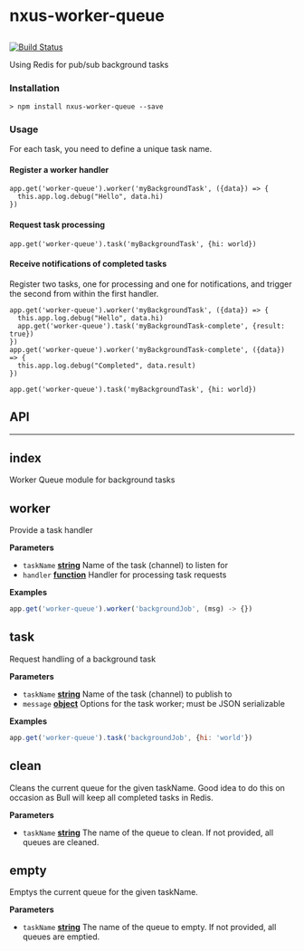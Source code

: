 # nxus-worker-queue

## 

[![Build Status](https://travis-ci.org/nxus/worker-queue.svg?branch=master)](https://travis-ci.org/nxus/worker-queue)

Using Redis for pub/sub background tasks

### Installation

    > npm install nxus-worker-queue --save

### Usage

For each task, you need to define a unique task name.

#### Register a worker handler

    app.get('worker-queue').worker('myBackgroundTask', ({data}) => {
      this.app.log.debug("Hello", data.hi)
    })

#### Request task processing

`app.get('worker-queue').task('myBackgroundTask', {hi: world})`

#### Receive notifications of completed tasks

Register two tasks, one for processing and one for notifications, and trigger the second from within the first handler.

    app.get('worker-queue').worker('myBackgroundTask', ({data}) => {
      this.app.log.debug("Hello", data.hi)
      app.get('worker-queue').task('myBackgroundTask-complete', {result: true})
    })
    app.get('worker-queue').worker('myBackgroundTask-complete', ({data}) => {
      this.app.log.debug("Completed", data.result)
    })

`app.get('worker-queue').task('myBackgroundTask', {hi: world})`

## API

* * *

## index

Worker Queue module for background tasks

## worker

Provide a task handler

**Parameters**

-   `taskName` **[string](https://developer.mozilla.org/en-US/docs/Web/JavaScript/Reference/Global_Objects/String)** Name of the task (channel) to listen for
-   `handler` **[function](https://developer.mozilla.org/en-US/docs/Web/JavaScript/Reference/Statements/function)** Handler for processing task requests

**Examples**

```javascript
app.get('worker-queue').worker('backgroundJob', (msg) -> {})
```

## task

Request handling of a background task

**Parameters**

-   `taskName` **[string](https://developer.mozilla.org/en-US/docs/Web/JavaScript/Reference/Global_Objects/String)** Name of the task (channel) to publish to
-   `message` **[object](https://developer.mozilla.org/en-US/docs/Web/JavaScript/Reference/Global_Objects/Object)** Options for the task worker;
      must be JSON serializable

**Examples**

```javascript
app.get('worker-queue').task('backgroundJob', {hi: 'world'})
```

## clean

Cleans the current queue for the given taskName. Good idea to do this on occasion as Bull will keep all completed tasks in Redis.

**Parameters**

-   `taskName` **[string](https://developer.mozilla.org/en-US/docs/Web/JavaScript/Reference/Global_Objects/String)** The name of the queue to clean. If not provided, all queues are cleaned.

## empty

Emptys the current queue for the given taskName.

**Parameters**

-   `taskName` **[string](https://developer.mozilla.org/en-US/docs/Web/JavaScript/Reference/Global_Objects/String)** The name of the queue to empty. If not provided, all queues are emptied.
